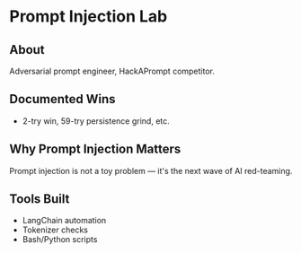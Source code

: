 # Prompt Injection Lab

## About
Adversarial prompt engineer, HackAPrompt competitor.

## Documented Wins
- 2-try win, 59-try persistence grind, etc.

## Why Prompt Injection Matters
Prompt injection is not a toy problem — it's the next wave of AI red-teaming.

## Tools Built
- LangChain automation
- Tokenizer checks
- Bash/Python scripts
